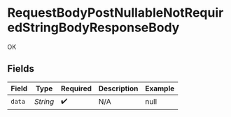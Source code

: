 # RequestBodyPostNullableNotRequiredStringBodyResponseBody

OK


## Fields

| Field              | Type               | Required           | Description        | Example            |
| ------------------ | ------------------ | ------------------ | ------------------ | ------------------ |
| `data`             | *String*           | :heavy_check_mark: | N/A                | null               |